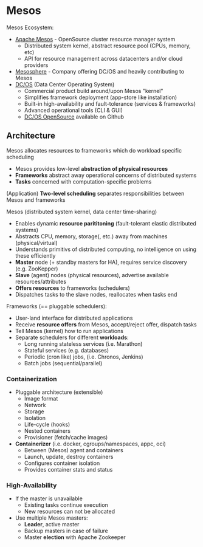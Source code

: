 # Mesos

Mesos Ecosystem:

* [Apache Mesos][1] - OpenSource cluster resource manager system
  - Distributed system kernel, abstract resource pool (CPUs, memory, etc)
  - API for resource management across datacenters and/or cloud providers
* [Mesosphere][3] - Company offering DC/OS and heavily contributing to Mesos
* [DC/OS][4] (Data Center Operating System)
  - Commercial product build around/upon Mesos "kernel"
  - Simplifies framework deployment (app-store like installation)
  - Built-in high-availability and fault-tolerance (services & frameworks)
  - Advanced operational tools (CLI & GUI)
  - [DC/OS OpenSource][5] available on Github

## Architecture

Mesos allocates resources to frameworks which do workload specific scheduling

* Mesos provides low-level **abstraction of physical resources**
* **Frameworks** abstract away operational concerns of distributed systems
* **Tasks** concerned with computation-specific problems

(Application) **Two-level scheduling** separates responsibilities between Mesos and frameworks

Mesos (distributed system kernel, data center time-sharing)

- Enables dynamic **resource parititoning** (fault-tolerant elastic distributed systems)
- Abstracts CPU, memory, storage(, etc.) away from machines (physical/virtual)
- Understands primitivs of distributed computing, no intelligence on using these efficiently
- **Master** node (+ standby masters for HA), requires service discovery (e.g. ZooKepper)
- **Slave** (agent) nodes (physical resources), advertise available resources/attributes
- **Offers resources** to frameworks (schedulers)
- Dispatches tasks to the slave nodes, reallocates when tasks end

Frameworks (== pluggable schedulers):

* User-land interface for distributed applications
* Receive **resource offers** from Mesos, accept/reject offer, dispatch tasks
* Tell Mesos (kernel) how to run applications
* Separate schedulers for different **workloads**:
  - Long running stateless services (i.e. Marathon)
  - Stateful services (e.g. databases)
  - Periodic (cron like) jobs, (i.e. Chronos, Jenkins)
  - Batch jobs (sequential/parallel)

### Containerization

* Pluggable architecture (extensible)
  - Image format
  - Network
  - Storage
  - Isolation
  - Life-cycle (hooks)
  - Nested containers
  - Provisioner (fetch/cache images)
* **Containerizer** (i.e. docker, cgroups/namespaces, appc, oci)
  - Between (Mesos) agent and containers
  - Launch, update, destroy containers
  - Configures container isolation
  - Provides container stats and status

### High-Availability

* If the master is unavailable
  - Existing tasks continue execution
  - New resources can not be allocated
* Use multiple Mesos masters:
  - **Leader**, active master
  - Backup masters in case of failure
  - Master **election** with Apache Zookeeper

[1]: https://mesos.apache.org/
[2]: https://github.com/apache/mesos/
[3]: https://mesosphere.com/
[4]: https://dcos.io/
[5]: https://github.com/dcos/dcos
